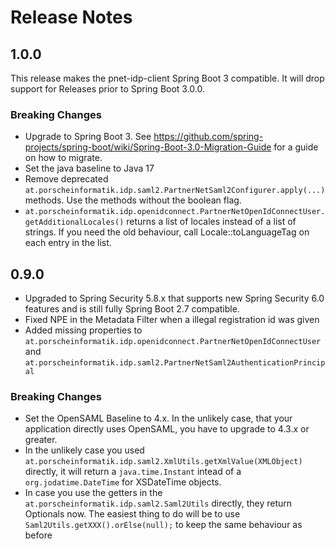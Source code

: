 # Release Notes

## 1.0.0

This release makes the pnet-idp-client Spring Boot 3 compatible. It will drop support for Releases prior to Spring Boot 3.0.0.

### Breaking Changes

- Upgrade to Spring Boot 3. See https://github.com/spring-projects/spring-boot/wiki/Spring-Boot-3.0-Migration-Guide for a guide on how to migrate.
- Set the java baseline to Java 17
- Remove deprecated `at.porscheinformatik.idp.saml2.PartnerNetSaml2Configurer.apply(...)` methods. Use the methods without the boolean flag.
- `at.porscheinformatik.idp.openidconnect.PartnerNetOpenIdConnectUser.getAdditionalLocales()` returns a list of locales instead of a list of strings. If you need the old behaviour, call Locale::toLanguageTag on each entry in the list.
## 0.9.0

- Upgraded to Spring Security 5.8.x that supports new Spring Security 6.0 features and is still fully Spring Boot 2.7 compatible.
- Fixed NPE in the Metadata Filter when a illegal registration id was given
- Added missing properties to `at.porscheinformatik.idp.openidconnect.PartnerNetOpenIdConnectUser` and `at.porscheinformatik.idp.saml2.PartnerNetSaml2AuthenticationPrincipal`

### Breaking Changes

- Set the OpenSAML Baseline to 4.x. In the unlikely case, that your application directly uses OpenSAML, you have to upgrade to 4.3.x or greater.
- In the unlikely case you used `at.porscheinformatik.idp.saml2.XmlUtils.getXmlValue(XMLObject)` directly, it will return a `java.time.Instant` intead of a `org.jodatime.DateTime` for XSDateTime objects.
- In case you use the getters in the `at.porscheinformatik.idp.saml2.Saml2Utils` directly, they return Optionals now. The easiest thing to do will be to use `Saml2Utils.getXXX().orElse(null);` to keep the same behaviour as before
